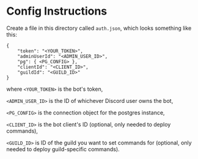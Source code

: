 # Config Instructions

Create a file in this directory called `auth.json`, which looks something like this:

```
{
    "token": "<YOUR_TOKEN>",
    "adminUserId": "<ADMIN_USER_ID>",
    "pg": { <PG_CONFIG> },
    "clientId": "<CLIENT_ID>",
    "guildId": "<GUILD_ID>"
}
```

where `<YOUR_TOKEN>` is the bot's token,

`<ADMIN_USER_ID>` is the ID of whichever Discord user owns the bot,

`<PG_CONFIG>` is the connection object for the postgres instance,

`<CLIENT_ID>` is the bot client's ID (optional, only needed to deploy commands),

`<GUILD_ID>` is ID of the guild you want to set commands for (optional, only needed to deploy guild-specific commands).
